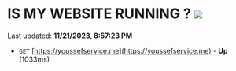 # IS MY WEBSITE RUNNING ? [![](https://img.shields.io/static/v1?label=Sponsor&message=%E2%9D%A4&logo=GitHub&color=%23fe8e86)](https://github.com/sponsors/<username>)

Last updated: **11/21/2023, 8:57:23 PM**

- `GET` [https://youssefservice.me](https://youssefservice.me) - **Up** (1033ms)
